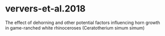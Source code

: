 # ververs-et-al.2018
The effect of dehorning and other potential factors influencing horn growth in game-ranched white rhinoceroses (Ceratotherium simum simum) 
